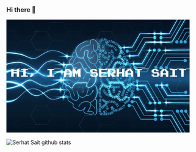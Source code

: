 ### Hi there 👋

![About Me](https://github.com/serhatsait/serhatsait/blob/master/serhat2.gif)

![Serhat Sait github stats](https://github-readme-stats.vercel.app/api?username=serhatsait&theme=darcula&show_icons=true)


<!--
**serhatsait/serhatsait** is a ✨ _special_ ✨ repository because its `README.md` (this file) appears on your GitHub profile.

Here are some ideas to get you started:

- 🔭 I’m currently working on ...
- 🌱 I’m currently learning ...
- 👯 I’m looking to collaborate on ...
- 🤔 I’m looking for help with ...
- 💬 Ask me about ...
- 📫 How to reach me: ...
- 😄 Pronouns: ...
- ⚡ Fun fact: ...
-->
